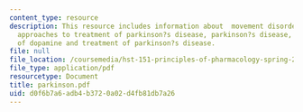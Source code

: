 ```yaml
---
content_type: resource
description: This resource includes information about  movement disorders, pharmacological
  approaches to treatment of parkinson?s disease, parkinson?s disease, biochemistry
  of dopamine and treatment of parkinson?s disease.
file: null
file_location: /coursemedia/hst-151-principles-of-pharmacology-spring-2005/d0f6b7a6adb4b3720a02d4fb81db7a26_parkinson.pdf
file_type: application/pdf
resourcetype: Document
title: parkinson.pdf
uid: d0f6b7a6-adb4-b372-0a02-d4fb81db7a26
---
```

